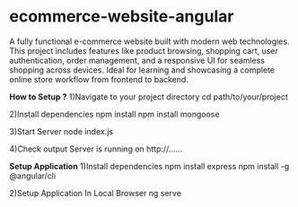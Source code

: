 # ecommerce-website-angular
A fully functional e-commerce website built with modern web technologies. This project includes features like product browsing, shopping cart, user authentication, order management, and a responsive UI for seamless shopping across devices. Ideal for learning and showcasing a complete online store workflow from frontend to backend.


**How to Setup ?**
1)Navigate to your project directory
  cd path/to/your/project

2)Install dependencies
  npm install
  npm install mongoose

3)Start Server 
  node index.js

4)Check output
Server is running on http://...... 

**Setup Application**
1)Install dependencies
  npm install express
  npm install -g @angular/cli

2)Setup Application In Local Browser
  ng serve
